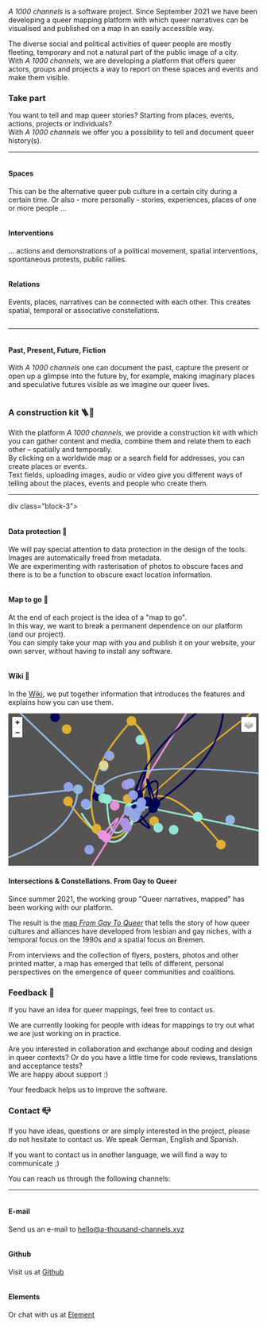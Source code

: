 <div class="block large">

*A 1000 channels* is a software project. Since September 2021 we have been developing a queer mapping platform with which queer narratives can be visualised and published on a map in an easily accessible way.

The diverse social and political activities of queer people are mostly fleeting, temporary and not a natural part of the public image of a city.<br>
With *A 1000 channels*, we are developing a platform that offers queer actors, groups and projects a way to report on these spaces and events and make them visible.

</div>
<div class="block">

### Take part

You want to tell and map queer stories? Starting from places, events, actions, projects or individuals?<br>
With *A 1000 channels* we offer you a possibility to tell and document queer history(s).

----

<div class="block-3">

  <div class="column">

#### Spaces

  This can be the alternative queer pub culture in a certain city during a certain time. Or also - more personally - stories, experiences, places of one or more people ...

  </div>
  <div class="column">

  #### Interventions

  ... actions and demonstrations of a political movement, spatial interventions, spontaneous protests, public rallies.

  </div>
  <div class="column">

  #### Relations

  Events, places, narratives can be connected with each other. This creates spatial, temporal or associative constellations.

  </div>
</div>

----

<div class="block-3">
  <div class="column">

    
#### Past, Present, Future, Fiction

  With *A 1000 channels* one can document the past, capture the present or open up a glimpse into the future by, for example, making imaginary places and speculative futures visible as we imagine our queer lives.

  </div>
</div>
</div>

<div class="block">
  
### A construction kit 🪜🔧
  
With the platform *A 1000 channels*, we provide a construction kit with which you can gather content and media, combine them and relate them to each other – spatially and temporally. <br>
By clicking on a worldwide map or a search field for addresses, you can create places or events. <br>
Text fields, uploading images, audio or video give you different ways of telling about the places, events and people who create them. 

----
	
div class="block-3">

 <div class="column">

  
#### Data protection 🤫

We will pay special attention to data protection in the design of the tools. <br>
Images are automatically freed from metadata. <br>
We are experimenting with rasterisation of photos to obscure faces and there is to be a function to obscure exact location information. 

</div>

<div class="column">


#### Map to go 👜

At the end of each project is the idea of a "map to go". <br>
In this way, we want to break a permanent dependence on our platform (and our project). <br>
You can simply take your map with you and publish it on your website, your own server, without having to install any software.
	

</div>
</div>

	
#### Wiki 🎨

In the <a href="https://github.com/a-thousand-channels/ORTE-backend/wiki" class="text-link" target="_blank">Wiki</a>, we put together information that introduces the features and explains how you can use them.
		
</div>

<div class="block">

<img src="/fgtq_all_layers_dark.jpg" class="pb-4 mb-2">
  
#### Intersections & Constellations. From Gay to Queer

Since summer 2021, the working group "Queer narratives, mapped" has been working with our platform. <br>

The result is the <a href="https://from-gay-to-queer.net/" class="text-link" target="_blank">map *From Gay To Queer*</a> that tells the story of how queer cultures and alliances have developed from lesbian and gay niches, with a temporal focus on the 1990s and a spatial focus on Bremen. <br>  

From interviews and the collection of flyers, posters, photos and other printed matter, a map has emerged that tells of different, personal perspectives on the emergence of queer communities and coalitions. 

</div>

<div class="block">


### Feedback 🎤

If you have an idea for queer mappings, feel free to contact us.

We are currently looking for people with ideas for mappings to try out what we are just working on in practice.

Are you interested in collaboration and exchange about coding and design in queer contexts? Or do you have a little time for code reviews, translations and acceptance tests? <br>
We are happy about support :)

Your feedback helps us to improve the software.

</div>

<div class="block">
	

### Contact 📪 
	
If you have ideas, questions or are simply interested in the project, please do not hesitate to contact us.
We speak German, English and Spanish.

If you want to contact us in another language, we will find a way to communicate ;)

You can reach us through the following channels:

----

<div class="block-3">

  <div class="column">
  	
  #### E-mail

   Send us an e-mail to <a href="mailto:hello@a-thousand-channels.xyz" class="text-link">hello@a-thousand-channels.xyz</a>

  </div>
  <div class="column">

  #### Github

   Visit us at <a href="https://github.com/a-thousand-channels/" class="text-link" target="_blank">Github</a>

  </div>
  <div class="column">

  #### Elements

   Or chat with us at <a href="https://matrix.to/#/#a-thousand-channels:matrix.org" class="text-link" target="_blank">Element</a>  
	  
</div>

